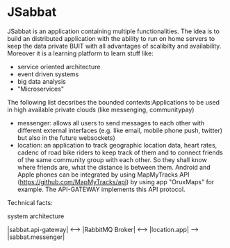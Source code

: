 # JSabbat
JSabbat is an application containing multiple functionalities. The idea is to build an distributed application with the ability to run on home servers to keep the data private BUIT with all advantages of
scalibilty and availability. Moreover it is a learning platform to learn stuff like:
* service oriented architecture
* event driven systems
* big data analysis
* "Microservices"

The following list decsribes the bounded contexts:Applications to be used in high available private clouds (like messenging, communitypay)

* messenger: allows all users to send messages to each other with different external interfaces (e.g. like email, mobile phone push, twitter) but also in the future websockets)
* location: an application to track geographic location data, heart rates, cadenc of road bike riders to keep track of them and to connect friends of the same community group with each other. So they shall know where friends are, what the distance is between them. Android and Apple phones can be integrated by using MapMyTracks API (https://github.com/MapMyTracks/api) by using app "OruxMaps" for example. The API-GATEWAY implements this API protocol.


Technical facts:

system architecture

  |sabbat.api-gateway| <--> |RabbitMQ Broker| <--> |location.app| --> |sabbat.messenger|

